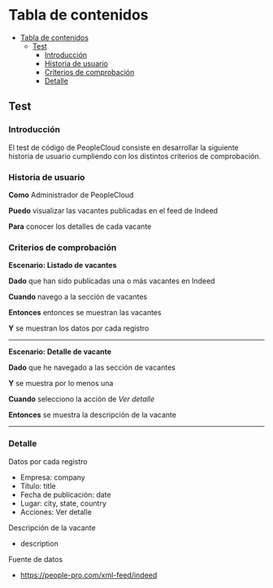 # Tabla de contenidos
- [Tabla de contenidos](#tabla-de-contenidos)
  - [Test](#test)
    - [Introducción](#introducción)
    - [Historia de usuario](#historia-de-usuario)
    - [Criterios de comprobación](#criterios-de-comprobación)
    - [Detalle](#detalle)


## Test

### Introducción

El test de código de PeopleCloud consiste en desarrollar la siguiente historia de usuario cumpliendo con los distintos criterios de comprobación. 

### Historia de usuario

**Como** Administrador de PeopleCloud

**Puedo** visualizar las vacantes publicadas en el feed de Indeed 

**Para** conocer los detalles de cada vacante

### Criterios de comprobación

**Escenario: Listado de vacantes**

**Dado** que han sido publicadas una o más vacantes en Indeed 

**Cuando** navego a la sección de vacantes 

**Entonces** entonces se muestran las vacantes

**Y** se muestran los datos por cada registro

---

**Escenario: Detalle de vacante**

**Dado** que he navegado a las sección de vacantes

**Y** se muestra por lo menos una

**Cuando** selecciono la acción de *Ver detalle*

**Entonces** se muestra la descripción de la vacante

---

### Detalle

Datos por cada registro

- Empresa: company
- Título: title
- Fecha de publicación: date
- Lugar: city, state, country
- Acciones: Ver detalle

Descripción de la vacante

- description

Fuente de datos

- https://people-pro.com/xml-feed/indeed

